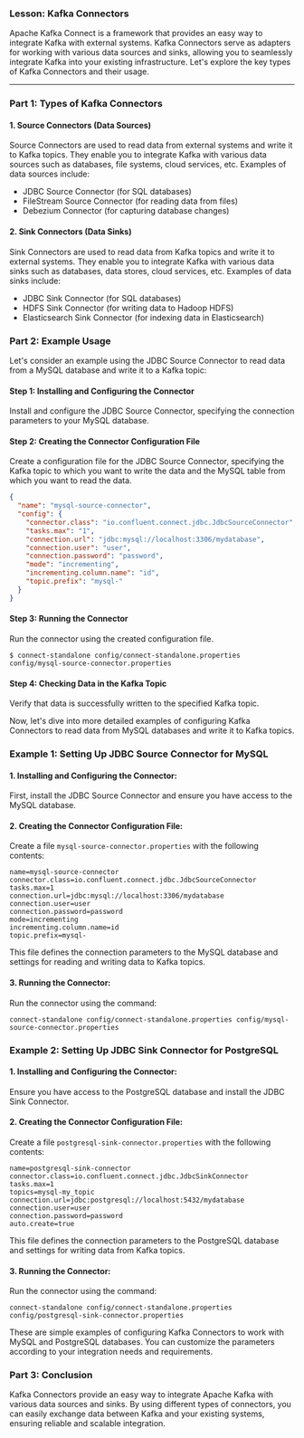 ### Lesson: Kafka Connectors

Apache Kafka Connect is a framework that provides an easy way to integrate Kafka with external systems. Kafka Connectors serve as adapters for working with various data sources and sinks, allowing you to seamlessly integrate Kafka into your existing infrastructure. Let's explore the key types of Kafka Connectors and their usage.

---

### Part 1: Types of Kafka Connectors

#### 1. Source Connectors (Data Sources)

Source Connectors are used to read data from external systems and write it to Kafka topics. They enable you to integrate Kafka with various data sources such as databases, file systems, cloud services, etc. Examples of data sources include:

- JDBC Source Connector (for SQL databases)
- FileStream Source Connector (for reading data from files)
- Debezium Connector (for capturing database changes)

#### 2. Sink Connectors (Data Sinks)

Sink Connectors are used to read data from Kafka topics and write it to external systems. They enable you to integrate Kafka with various data sinks such as databases, data stores, cloud services, etc. Examples of data sinks include:

- JDBC Sink Connector (for SQL databases)
- HDFS Sink Connector (for writing data to Hadoop HDFS)
- Elasticsearch Sink Connector (for indexing data in Elasticsearch)

### Part 2: Example Usage

Let's consider an example using the JDBC Source Connector to read data from a MySQL database and write it to a Kafka topic:

#### Step 1: Installing and Configuring the Connector

Install and configure the JDBC Source Connector, specifying the connection parameters to your MySQL database.

#### Step 2: Creating the Connector Configuration File

Create a configuration file for the JDBC Source Connector, specifying the Kafka topic to which you want to write the data and the MySQL table from which you want to read the data.

```json
{
  "name": "mysql-source-connector",
  "config": {
    "connector.class": "io.confluent.connect.jdbc.JdbcSourceConnector",
    "tasks.max": "1",
    "connection.url": "jdbc:mysql://localhost:3306/mydatabase",
    "connection.user": "user",
    "connection.password": "password",
    "mode": "incrementing",
    "incrementing.column.name": "id",
    "topic.prefix": "mysql-"
  }
}
```

#### Step 3: Running the Connector

Run the connector using the created configuration file.

```
$ connect-standalone config/connect-standalone.properties config/mysql-source-connector.properties
```

#### Step 4: Checking Data in the Kafka Topic

Verify that data is successfully written to the specified Kafka topic.

Now, let's dive into more detailed examples of configuring Kafka Connectors to read data from MySQL databases and write it to Kafka topics.

### Example 1: Setting Up JDBC Source Connector for MySQL

#### 1. Installing and Configuring the Connector:

First, install the JDBC Source Connector and ensure you have access to the MySQL database.

#### 2. Creating the Connector Configuration File:

Create a file `mysql-source-connector.properties` with the following contents:

```properties
name=mysql-source-connector
connector.class=io.confluent.connect.jdbc.JdbcSourceConnector
tasks.max=1
connection.url=jdbc:mysql://localhost:3306/mydatabase
connection.user=user
connection.password=password
mode=incrementing
incrementing.column.name=id
topic.prefix=mysql-
```

This file defines the connection parameters to the MySQL database and settings for reading and writing data to Kafka topics.

#### 3. Running the Connector:

Run the connector using the command:

```
connect-standalone config/connect-standalone.properties config/mysql-source-connector.properties
```

### Example 2: Setting Up JDBC Sink Connector for PostgreSQL

#### 1. Installing and Configuring the Connector:

Ensure you have access to the PostgreSQL database and install the JDBC Sink Connector.

#### 2. Creating the Connector Configuration File:

Create a file `postgresql-sink-connector.properties` with the following contents:

```properties
name=postgresql-sink-connector
connector.class=io.confluent.connect.jdbc.JdbcSinkConnector
tasks.max=1
topics=mysql-my_topic
connection.url=jdbc:postgresql://localhost:5432/mydatabase
connection.user=user
connection.password=password
auto.create=true
```

This file defines the connection parameters to the PostgreSQL database and settings for writing data from Kafka topics.

#### 3. Running the Connector:

Run the connector using the command:

```
connect-standalone config/connect-standalone.properties config/postgresql-sink-connector.properties
```

These are simple examples of configuring Kafka Connectors to work with MySQL and PostgreSQL databases. You can customize the parameters according to your integration needs and requirements.

### Part 3: Conclusion

Kafka Connectors provide an easy way to integrate Apache Kafka with various data sources and sinks. By using different types of connectors, you can easily exchange data between Kafka and your existing systems, ensuring reliable and scalable integration.